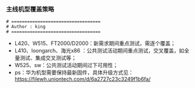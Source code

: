 ### 主线机型覆盖策略

```shell
# ==================================
# Author : king
# ==================================
```

- L420、W515、FT2000/D2000：新需求期间重点测试，需逐个覆盖；
- L410、loongarch、海光x86 ：公共测试活动期间重点测试，交叉覆盖，如全量测试、集成交叉测试等；
- W525、sw：公共测试活动期间过下可用性；
- ps：华为机型需要保持最新固件，具体升级方式见：https://filewh.uniontech.com/d/6a2727c23c3249f1b6fa/

